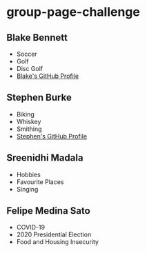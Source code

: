 # group-page-challenge


## Blake Bennett
* Soccer
* Golf
* Disc Golf
* [Blake's GitHub Profile](https://github.com/bben6087)

## Stephen Burke
* Biking
* Whiskey
* Smithing
* [Stephen's GitHub Profile](https://github.com/StephenBurke)

## Sreenidhi Madala
* Hobbies
* Favourite Places
* Singing

## Felipe Medina Sato
- COVID-19
- 2020 Presidential Election
- Food and Housing Insecurity